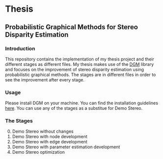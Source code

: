 # Thesis 

## Probabilistic Graphical Methods for Stereo Disparity Estimation

### Introduction
This repository contains the implementation of my thesis project and their different stages as different files. My thesis makes use of the [DGM](http://research.project-10.de/dgmdoc/index.html) library and focuses on the improvement of stereo disparity estimation using probabilistic graphical methods. The stages are in different files in order to see the improvement after every stage. 

### Usage
Please install DGM on your machine. You can find the installation guidelines [here](http://research.project-10.de/dgmdoc/a01843.html).
You can use any of the stages as a substitue for Demo Stereo. 

### The Stages
0. Demo Stereo without changes
1. Demo Stereo with node development
2. Demo Stereo with edge development
3. Demo Stereo with parameter estimation development
4. Demo Stereo optimization
